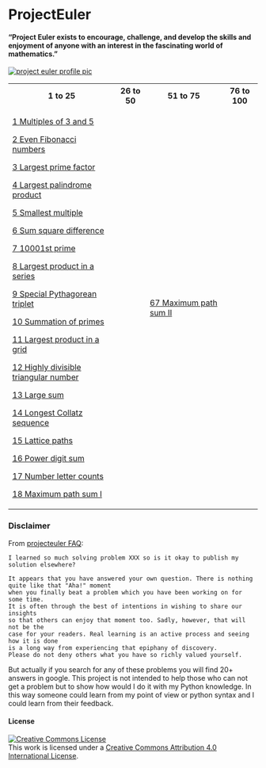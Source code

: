 # ProjectEuler
#### “Project Euler exists to encourage, challenge, and develop the skills and enjoyment of anyone with an interest in the fascinating world of mathematics.”

[![project euler profile pic](https://projecteuler.net/profile/Yadkee.png "Project Euler User")](https://projecteuler.net/)

<table>
  <tr>
    <th>1 to 25</th>
    <th>26 to 50</th>
    <th>51 to 75</th>
    <th>76 to 100</th>
  </tr>
<tr><td>

[1	Multiples of 3 and 5	](/problems[1-25]/problem001.py)

[2	Even Fibonacci numbers	](/problems[1-25]/problem002.py)

[3	Largest prime factor	](/problems[1-25]/problem003.py)

[4	Largest palindrome product	](/problems[1-25]/problem004.py)

[5	Smallest multiple	](/problems[1-25]/problem005.py)

[6	Sum square difference	](/problems[1-25]/problem006.py)

[7	10001st prime	](/problems[1-25]/problem007.py)

[8	Largest product in a series	](/problems[1-25]/problem008.py)

[9	Special Pythagorean triplet	](/problems[1-25]/problem009.py)

[10	Summation of primes	](/problems[1-25]/problem010.py)

[11	Largest product in a grid	](/problems[1-25]/problem011.py)

[12	Highly divisible triangular number	](/problems[1-25]/problem012.py)

[13	Large sum	](/problems[1-25]/problem013.py)

[14	Longest Collatz sequence	](/problems[1-25]/problem014.py)

[15	Lattice paths	](/problems[1-25]/problem015.py)

[16	Power digit sum	](/problems[1-25]/problem016.py)

[17	Number letter counts	](/problems[1-25]/problem017.py)

[18	Maximum path sum I	](/problems[1-25]/problem018.py)</td><td>

</td><td>

[67	Maximum path sum II	](/problems[51-75]/problem067.py)</td><td>

</td></tr>
</table>

### Disclaimer
From [projecteuler FAQ](https://projecteuler.net/about "Project Euler FAQ"):
```
I learned so much solving problem XXX so is it okay to publish my solution elsewhere?

It appears that you have answered your own question. There is nothing quite like that "Aha!" moment
when you finally beat a problem which you have been working on for some time.
It is often through the best of intentions in wishing to share our insights
so that others can enjoy that moment too. Sadly, however, that will not be the
case for your readers. Real learning is an active process and seeing how it is done
is a long way from experiencing that epiphany of discovery.
Please do not deny others what you have so richly valued yourself.
```

But actually if you search for any of these problems you will find 20+ answers in google.
This project is not intended to help those who can not get a problem but to show
how would I do it with my Python knowledge. In this way someone could learn from my
point of view or python syntax and I could learn from their feedback.

#### License
<a rel="license" href="http://creativecommons.org/licenses/by/4.0/"><img alt="Creative Commons License" style="border-width:0" src="https://i.creativecommons.org/l/by/4.0/80x15.png" /></a><br />This work is licensed under a <a rel="license" href="http://creativecommons.org/licenses/by/4.0/">Creative Commons Attribution 4.0 International License</a>.